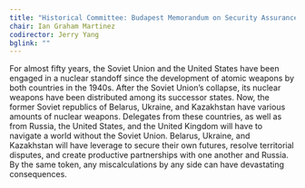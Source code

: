 ```yaml
---
title: "Historical Committee: Budapest Memorandum on Security Assurances (1994)"
chair: Ian Graham Martinez
codirector: Jerry Yang
bglink: ""
---
```

For almost fifty years, the Soviet Union and the United States have been engaged in a nuclear standoff since the development of atomic weapons by both countries in the 1940s. After the Soviet Union’s collapse, its nuclear weapons have been distributed among its successor states. Now, the former Soviet republics of Belarus, Ukraine, and Kazakhstan have various amounts of nuclear weapons. Delegates from these countries, as well as from Russia, the United States, and the United Kingdom will have to navigate a world without the Soviet Union. Belarus, Ukraine, and Kazakhstan will have leverage to secure their own futures, resolve territorial disputes, and create productive partnerships with one another and Russia. By the same token, any miscalculations by any side can have devastating consequences. 